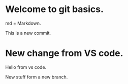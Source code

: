 # Welcome to git basics.

md = Markdown.


This is a new commit.

# New change from VS code.

Hello from vs code.

New stuff form a new branch.
